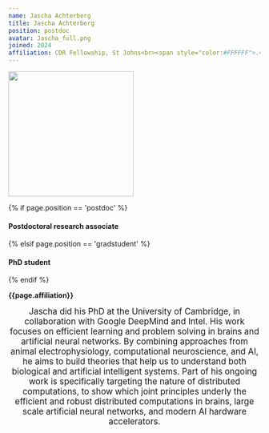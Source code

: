 ```yaml
---
name: Jascha Achterberg
title: Jascha Achterberg
position: postdoc
avatar: Jascha_full.png
joined: 2024
affiliation: CDR Fellowship, St Johns<br><span style="color:#FFFFFF">.</span>
---
```


<img width="250" src="{{site.baseurl}}/images/people/{{page.avatar}}" data-action="zoom">

 {% if page.position == 'postdoc' %}
<h4>Postdoctoral research associate</h4>
 {% elsif page.position == 'gradstudent' %}
<h4>PhD student</h4>
 {% endif %}

<b>{{page.affiliation}}</b>

<header class="masthead text-justify" style="font-size:120%">
Jascha did his PhD at the University of Cambridge, in collaboration with Google DeepMind and Intel. His work focuses on efficient learning and problem solving in brains and artificial neural networks. By combining approaches from animal electrophysiology, computational neuroscience, and AI, he aims to build theories that help us to understand both biological and artificial intelligent systems. Part of his ongoing work is specifically targeting the nature of distributed computations, to show which joint principles underly the efficient and robust distributed computations in brains, large scale artificial neural networks, and modern AI hardware accelerators.

</header>
<br><br>